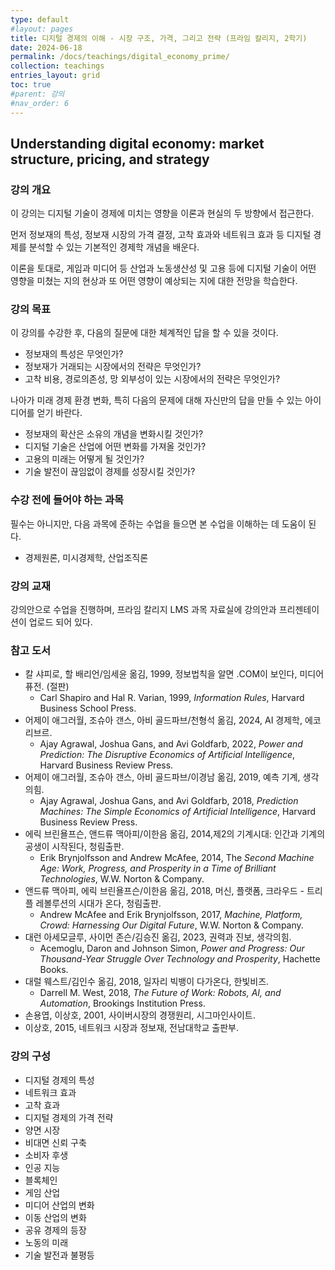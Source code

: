 ```yaml
---
type: default
#layout: pages
title: 디지털 경제의 이해 - 시장 구조, 가격, 그리고 전략 (프라임 칼리지, 2학기)
date: 2024-06-18
permalink: /docs/teachings/digital_economy_prime/
collection: teachings
entries_layout: grid
toc: true
#parent: 강의
#nav_order: 6
---
```


## Understanding digital economy: market structure, pricing, and strategy

### 강의 개요
이 강의는 디지털 기술이 경제에 미치는 영향을 이론과 현실의 두 방향에서 접근한다.

먼저 정보재의 특성, 정보재 시장의 가격 결정, 고착 효과와 네트워크 효과 등 디지털 경제를 분석할 수 있는 기본적인 경제학 개념을 배운다. 

이론을 토대로, 게임과 미디어 등 산업과 노동생산성 및 고용 등에 디지털 기술이 어떤 영향을 미쳤는 지의 현상과 또 어떤 영향이 예상되는 지에 대한 전망을 학습한다.

### 강의 목표

이 강의를 수강한 후, 다음의 질문에 대한 체계적인 답을 할 수 있을 것이다.

- 정보재의 특성은 무엇인가?
- 정보재가 거래되는 시장에서의 전략은 무엇인가?
- 고착 비용, 경로의존성, 망 외부성이 있는 시장에서의 전략은 무엇인가?

나아가 미래 경제 환경 변화, 특히 다음의 문제에 대해 자신만의 답을 만들 수 있는 아이디어를 얻기 바란다.

- 정보재의 확산은 소유의 개념을 변화시킬 것인가?
- 디지털 기술은 산업에 어떤 변화를 가져올 것인가?
- 고용의 미래는 어떻게 될 것인가?
- 기술 발전이 끊임없이 경제를 성장시킬 것인가?

### 수강 전에 들어야 하는 과목

필수는 아니지만, 다음 과목에 준하는 수업을 들으면 본 수업을 이해하는 데 도움이 된다.

- 경제원론, 미시경제학, 산업조직론

### 강의 교재

강의안으로 수업을 진행하며, 프라임 칼리지 LMS 과목 자료실에 강의안과 프리젠테이션이 업로드 되어 있다.

### 참고 도서

- 칼 샤피로, 할 배리언/임세윤 옮김, 1999, 정보법칙을 알면 .COM이 보인다, 미디어퓨전. (절판)
  * Carl Shapiro and Hal R. Varian, 1999,<em> Information Rules</em>, Harvard Business School Press.
- 어제이 애그러월, 조슈아 갠스, 아비 골드파브/천형석 옮김, 2024, AI 경제학, 에코리브르.  
  * Ajay Agrawal, Joshua Gans, and Avi Goldfarb, 2022, <em>Power and Prediction: The Disruptive Economics of Artificial Intelligence</em>, Harvard Business Review Press.
- 어제이 애그러월, 조슈아 갠스, 아비 골드파브/이경남 옮김, 2019, 예측 기계, 생각의힘. 
  * Ajay Agrawal, Joshua Gans, and Avi Goldfarb, 2018, <em>Prediction Machines: The Simple Economics of Artificial Intelligence</em>, Harvard Business Review Press.
- 에릭 브린욜프슨, 앤드류 맥아피/이한음 옮김, 2014,제2의 기계시대: 인간과 기계의 공생이 시작된다, 청림출판. 
  * Erik Brynjolfsson and Andrew McAfee, 2014, The <em>Second Machine Age: Work, Progress, and Prosperity in a Time of Brilliant Technologies</em>, W.W. Norton & Company.
- 앤드류 맥아피, 에릭 브린욜프슨/이한음 옮김, 2018, 머신, 플랫폼, 크라우드 - 트리플 레볼루션의 시대가 온다, 청림출판.
  * Andrew McAfee and Erik Brynjolfsson, 2017, <em>Machine, Platform, Crowd: Harnessing Our Digital Future</em>, W.W. Norton & Company.
- 대런 아세모글루, 사이먼 존슨/김승진 옮김, 2023, 권력과 진보, 생각의힘.
  * Acemoglu, Daron and Johnson Simon, <em>Power and Progress: Our Thousand-Year Struggle Over Technology and Prosperity</em>, Hachette Books.    
- 대럴 웨스트/김인수 옮김, 2018, 일자리 빅뱅이 다가온다, 한빛비즈.
  * Darrell M. West, 2018, <em>The Future of Work: Robots, AI, and Automation</em>, Brookings Institution Press.
- 손용엽, 이상호, 2001, 사이버시장의 경쟁원리, 시그마인사이트.
- 이상호, 2015, 네트워크 시장과 정보재, 전남대학교 출판부.

### 강의 구성

- 디지털 경제의 특성
- 네트워크 효과
- 고착 효과
- 디지털 경제의 가격 전략
- 양면 시장
- 비대면 신뢰 구축
- 소비자 후생
- 인공 지능
- 블록체인
- 게임 산업
- 미디어 산업의 변화
- 이동 산업의 변화
- 공유 경제의 등장
- 노동의 미래
- 기술 발전과 불평등
